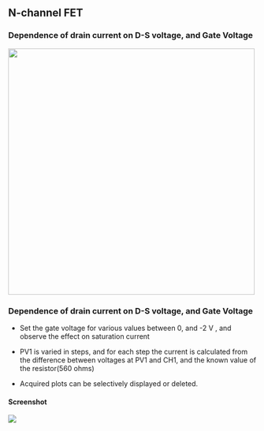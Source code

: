 N-channel FET
---

### Dependence of drain current on D-S voltage, and Gate Voltage

<img src="https://fossasia.github.io/pslab-experiments/images/schematics/njfet.svg" width=500 height=500>

### Dependence of drain current on D-S voltage, and Gate Voltage

* Set the gate voltage for various values between 0, and -2 V , and observe the effect on saturation current

* PV1 is varied in steps, and for each step the current is calculated from the difference between voltages at PV1 and CH1, and the known value of the resistor(560 ohms)

* Acquired plots can be selectively displayed or deleted.

#### Screenshot

<img src="https://fossasia/pslab-experiments/images/screenshots/njfet.png">


